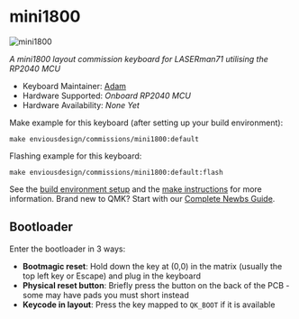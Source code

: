 # mini1800

![mini1800](https://i.imgur.com/t55hjq8.jpeg)

*A mini1800 layout commission keyboard for LASERman71 utilising the RP2040 MCU*

* Keyboard Maintainer: [Adam](https://github.com/envious-data)
* Hardware Supported: *Onboard RP2040 MCU*
* Hardware Availability: *None Yet*

Make example for this keyboard (after setting up your build environment):

    make enviousdesign/commissions/mini1800:default

Flashing example for this keyboard:

    make enviousdesign/commissions/mini1800:default:flash

See the [build environment setup](https://docs.qmk.fm/#/getting_started_build_tools) and the [make instructions](https://docs.qmk.fm/#/getting_started_make_guide) for more information. Brand new to QMK? Start with our [Complete Newbs Guide](https://docs.qmk.fm/#/newbs).

## Bootloader

Enter the bootloader in 3 ways:

* **Bootmagic reset**: Hold down the key at (0,0) in the matrix (usually the top left key or Escape) and plug in the keyboard
* **Physical reset button**: Briefly press the button on the back of the PCB - some may have pads you must short instead
* **Keycode in layout**: Press the key mapped to `QK_BOOT` if it is available
